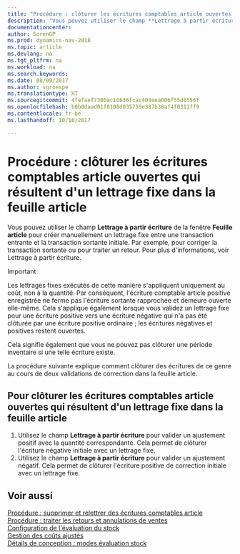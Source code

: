 ```yaml
---
title: "Procédure : clôturer les écritures comptables article ouvertes qui résultent d'un lettrage fixe dans la feuille article"
description: "Vous pouvez utiliser le champ **Lettrage à partir écriture** de la fenêtre **Feuille article** pour créer manuellement un lettrage fixe entre une transaction entrante et la transaction sortante initiale. Par exemple, pour corriger la transaction sortante ou pour traiter un retour."
documentationcenter: 
author: SorenGP
ms.prod: dynamics-nav-2018
ms.topic: article
ms.devlang: na
ms.tgt_pltfrm: na
ms.workload: na
ms.search.keywords: 
ms.date: 08/09/2017
ms.author: sgroespe
ms.translationtype: HT
ms.sourcegitcommit: 4fefaef7380ac10836fcac404eea006f55d8556f
ms.openlocfilehash: b0b0daad01f8108d035739e387b38af4f0311ff9
ms.contentlocale: fr-be
ms.lasthandoff: 10/16/2017

---
```

# <a name="how-to-close-open-item-ledger-entries-resulting-from-fixed-application-in-the-item-journal"></a>Procédure : clôturer les écritures comptables article ouvertes qui résultent d'un lettrage fixe dans la feuille article
Vous pouvez utiliser le champ **Lettrage à partir écriture** de la fenêtre **Feuille article** pour créer manuellement un lettrage fixe entre une transaction entrante et la transaction sortante initiale. Par exemple, pour corriger la transaction sortante ou pour traiter un retour. Pour plus d'informations, voir Lettrage à partir écriture.  

> [!IMPORTANT]  
>  Les lettrages fixes exécutés de cette manière s'appliquent uniquement au coût, non à la quantité. Par conséquent, l'écriture comptable article positive enregistrée ne ferme pas l'écriture sortante rapprochée et demeure ouverte elle-même. Cela s'applique également lorsque vous validez un lettrage fixe pour une écriture positive vers une écriture négative qui n'a pas été clôturée par une écriture positive ordinaire ; les écritures négatives et positives restent ouvertes.  
>   
>  Cela signifie également que vous ne pouvez pas clôturer une période inventaire si une telle écriture existe.  

La procédure suivante explique comment clôturer des écritures de ce genre au cours de deux validations de correction dans la feuille article.  

## <a name="to-close-open-item-ledger-entries-that-result-from-a-fixed-application-in-the-item-journal"></a>Pour clôturer les écritures comptables article ouvertes qui résultent d'un lettrage fixe dans la feuille article  

1.  Utilisez le champ **Lettrage à partir écriture** pour valider un ajustement positif avec la quantité correspondante. Cela permet de clôturer l'écriture négative initiale avec un lettrage fixe.  
2.  Utilisez le champ **Lettrage à partir écriture** pour valider un ajustement négatif. Cela permet de clôturer l'écriture positive de correction initiale avec un lettrage fixe.  

## <a name="see-also"></a>Voir aussi  
[ Procédure : supprimer et relettrer des écritures comptables article](finance-how-to-remove-and-reapply-item-entries.md)  
 [Procédure : traiter les retours et annulations de ventes](sales-how-process-sales-returns-cancellations.md)   
 [Configuration de l'évaluation du stock](finance-set-up-inventory-valuation-and-costing.md)   
 [Gestion des coûts ajustés](finance-manage-inventory-costs.md)   
 [Détails de conception : modes évaluation stock](design-details-costing-methods.md)

